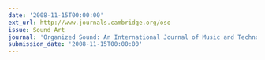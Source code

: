 ```yaml
---
date: '2008-11-15T00:00:00'
ext_url: http://www.journals.cambridge.org/oso
issue: Sound Art
journal: 'Organized Sound: An International Journal of Music and Technology'
submission_date: '2008-11-15T00:00:00'
---
```

